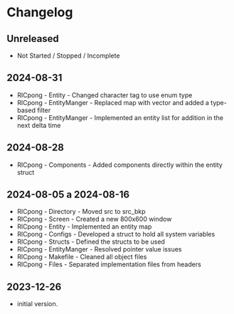 # Changelog

## Unreleased

- Not Started / Stopped / Incomplete

## 2024-08-31

- RlCpong - Entity - Changed character tag to use enum type
- RlCpong - EntityManger - Replaced map with vector and added a type-based filter
- RlCpong - EntityManger - Implemented an entity list for addition in the next delta time

## 2024-08-28

- RlCpong - Components - Added components directly within the entity struct

## 2024-08-05 a 2024-08-16

- RlCpong - Directory - Moved src to src_bkp
- RlCpong - Screen - Created a new 800x600 window
- RlCpong - Entity - Implemented an entity map
- RlCpong - Configs - Developed a struct to hold all system variables
- RlCpong - Structs - Defined the structs to be used
- RlCpong - EntityManger - Resolved pointer value issues
- RlCpong - Makefile - Cleaned all object files
- RlCpong - Files - Separated implementation files from headers

## 2023-12-26

- initial version.
